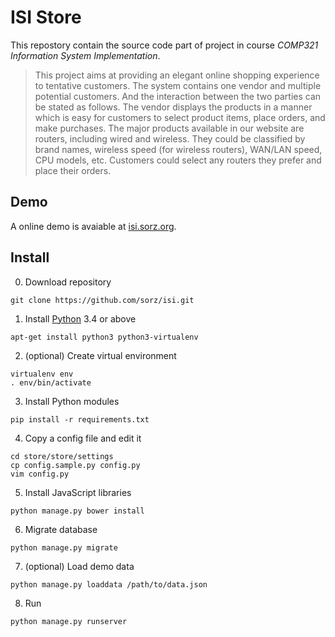 # ISI Store
This repostory contain the source code part of project in course *COMP321 Information System Implementation*.

> This project aims at providing an elegant online shopping experience to tentative customers. 
> The system contains one vendor and multiple potential customers. And the interaction 
> between the two parties can be stated as follows. The vendor displays the products in a 
> manner which is easy for customers to select product items, place orders, and make 
> purchases. The major products available in our website are routers, including wired and 
> wireless. They could be classified by brand names, wireless speed (for wireless routers), 
> WAN/LAN speed, CPU models, etc. Customers could select any routers they prefer and 
> place their orders.

## Demo
A online demo is avaiable at [isi.sorz.org](https://isi.sorz.org/).

## Install

0. Download repository
  ```
  git clone https://github.com/sorz/isi.git
  ```

1. Install [Python](https://www.python.org/) 3.4 or above
  ```
  apt-get install python3 python3-virtualenv
  ```

2. (optional) Create virtual environment
  ```
  virtualenv env
  . env/bin/activate
  ```

3. Install Python modules
  ```
  pip install -r requirements.txt
  ```

4. Copy a config file and edit it
  ```
  cd store/store/settings
  cp config.sample.py config.py
  vim config.py
  ```

5. Install JavaScript libraries
  ```
  python manage.py bower install
  ```

6. Migrate database
  ```
  python manage.py migrate
  ```

7. (optional) Load demo data
  ```
  python manage.py loaddata /path/to/data.json
  ```

8. Run
  ```
  python manage.py runserver
  ```

